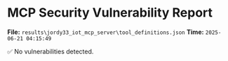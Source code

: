 # MCP Security Vulnerability Report
**File:** `results\jordy33_iot_mcp_server\tool_definitions.json`
**Time:** `2025-06-21 04:15:49`

✅ No vulnerabilities detected.